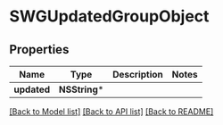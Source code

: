 # SWGUpdatedGroupObject

## Properties
Name | Type | Description | Notes
------------ | ------------- | ------------- | -------------
**updated** | **NSString*** |  | 

[[Back to Model list]](../README.md#documentation-for-models) [[Back to API list]](../README.md#documentation-for-api-endpoints) [[Back to README]](../README.md)


